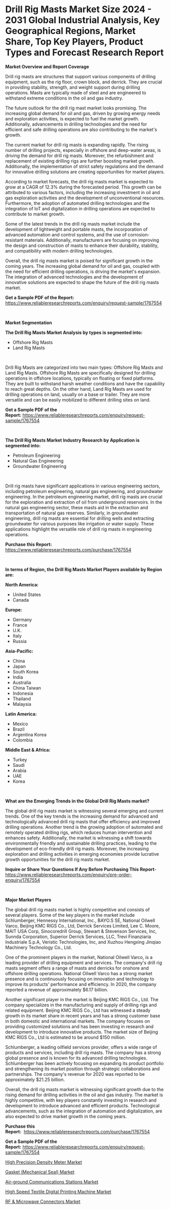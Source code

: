 <p><h1>Drill Rig Masts Market Size 2024 - 2031 Global Industrial Analysis, Key Geographical Regions, Market Share, Top Key Players, Product Types and Forecast Research Report</h1></p><p><strong>Market Overview and Report Coverage</strong></p>
<p><p>Drill rig masts are structures that support various components of drilling equipment, such as the rig floor, crown block, and derrick. They are crucial in providing stability, strength, and weight support during drilling operations. Masts are typically made of steel and are engineered to withstand extreme conditions in the oil and gas industry.</p><p>The future outlook for the drill rig mast market looks promising. The increasing global demand for oil and gas, driven by growing energy needs and exploration activities, is expected to fuel the market growth. Additionally, advancements in drilling technologies and the need for efficient and safe drilling operations are also contributing to the market's growth.</p><p>The current market for drill rig masts is expanding rapidly. The rising number of drilling projects, especially in offshore and deep-water areas, is driving the demand for drill rig masts. Moreover, the refurbishment and replacement of existing drilling rigs are further boosting market growth. Additionally, the implementation of strict safety regulations and the demand for innovative drilling solutions are creating opportunities for market players.</p><p>According to market forecasts, the drill rig masts market is expected to grow at a CAGR of 12.3% during the forecasted period. This growth can be attributed to various factors, including the increasing investment in oil and gas exploration activities and the development of unconventional resources. Furthermore, the adoption of automated drilling technologies and the integration of IoT and digitalization in drilling operations are expected to contribute to market growth.</p><p>Some of the latest trends in the drill rig masts market include the development of lightweight and portable masts, the incorporation of advanced automation and control systems, and the use of corrosion-resistant materials. Additionally, manufacturers are focusing on improving the design and construction of masts to enhance their durability, stability, and compatibility with modern drilling technologies.</p><p>Overall, the drill rig masts market is poised for significant growth in the coming years. The increasing global demand for oil and gas, coupled with the need for efficient drilling operations, is driving the market's expansion. The integration of advanced technologies and the development of innovative solutions are expected to shape the future of the drill rig masts market.</p></p>
<p><strong>Get a Sample PDF of the Report:</strong> <a href="https://www.reliableresearchreports.com/enquiry/request-sample/1767554">https://www.reliableresearchreports.com/enquiry/request-sample/1767554</a></p>
<p>&nbsp;</p>
<p><strong>Market Segmentation</strong></p>
<p><strong>The Drill Rig Masts Market Analysis by types is segmented into:</strong></p>
<p><ul><li>Offshore Rig Masts</li><li>Land Rig Masts</li></ul></p>
<p>&nbsp;</p>
<p><p>Drill Rig Masts are categorized into two main types: Offshore Rig Masts and Land Rig Masts. Offshore Rig Masts are specifically designed for drilling operations in offshore locations, typically on floating or fixed platforms. They are built to withstand harsh weather conditions and have the capability to reach great depths. On the other hand, Land Rig Masts are used for drilling operations on land, usually on a base or trailer. They are more versatile and can be easily mobilized to different drilling sites on land.</p></p>
<p><strong>Get a Sample PDF of the Report:</strong>&nbsp;<a href="https://www.reliableresearchreports.com/enquiry/request-sample/1767554">https://www.reliableresearchreports.com/enquiry/request-sample/1767554</a></p>
<p>&nbsp;</p>
<p><strong>The Drill Rig Masts Market Industry Research by Application is segmented into:</strong></p>
<p><ul><li>Petroleum Engineering</li><li>Natural Gas Engineering</li><li>Groundwater Engineering</li></ul></p>
<p>&nbsp;</p>
<p><p>Drill rig masts have significant applications in various engineering sectors, including petroleum engineering, natural gas engineering, and groundwater engineering. In the petroleum engineering market, drill rig masts are crucial for the exploration and extraction of oil from underground reservoirs. In the natural gas engineering sector, these masts aid in the extraction and transportation of natural gas reserves. Similarly, in groundwater engineering, drill rig masts are essential for drilling wells and extracting groundwater for various purposes like irrigation or water supply. These applications highlight the versatile role of drill rig masts in engineering operations.</p></p>
<p><strong>Purchase this Report:</strong>&nbsp; <a href="https://www.reliableresearchreports.com/purchase/1767554">https://www.reliableresearchreports.com/purchase/1767554</a></p>
<p>&nbsp;</p>
<p><strong>In terms of Region, the Drill Rig Masts Market Players available by Region are:</strong></p>
<p>
    <p> <strong> North America: </strong>
        <ul>
            <li>United States</li>
            <li>Canada</li>
        </ul>
        </p> 
    <p> <strong> Europe: </strong>
        <ul>
            <li>Germany</li>
            <li>France</li>
            <li>U.K.</li>
            <li>Italy</li>
            <li>Russia</li>
        </ul>
        </p> 
    <p> <strong> Asia-Pacific: </strong>
        <ul>
            <li>China</li>
            <li>Japan</li>
            <li>South Korea</li>
            <li>India</li>
            <li>Australia</li>
            <li>China Taiwan</li>
            <li>Indonesia</li>
            <li>Thailand</li>
            <li>Malaysia</li>
        </ul>
        </p> 
    <p> <strong> Latin America: </strong>
        <ul>
            <li>Mexico</li>
            <li>Brazil</li>
            <li>Argentina Korea</li>
            <li>Colombia</li>
        </ul>
        </p> 
    <p> <strong> Middle East & Africa: </strong>
        <ul>
            <li>Turkey</li>
            <li>Saudi</li>
            <li>Arabia</li>
            <li>UAE</li>
            <li>Korea</li>
        </ul>
    </p>
    </p>
<p>&nbsp;</p>
<p><strong>What are the Emerging Trends in the Global Drill Rig Masts market?</strong></p>
<p><p>The global drill rig masts market is witnessing several emerging and current trends. One of the key trends is the increasing demand for advanced and technologically advanced drill rig masts that offer efficiency and improved drilling operations. Another trend is the growing adoption of automated and remotely operated drilling rigs, which reduces human intervention and enhances safety. Additionally, the market is witnessing a shift towards environmentally friendly and sustainable drilling practices, leading to the development of eco-friendly drill rig masts. Moreover, the increasing exploration and drilling activities in emerging economies provide lucrative growth opportunities for the drill rig masts market.</p></p>
<p><strong>Inquire or Share Your Questions If Any Before Purchasing This Report</strong>- <a href="https://www.reliableresearchreports.com/enquiry/pre-order-enquiry/1767554">https://www.reliableresearchreports.com/enquiry/pre-order-enquiry/1767554</a></p>
<p>&nbsp;</p>
<p><strong>Major Market Players</strong></p>
<p><p>The global drill rig masts market is highly competitive and consists of several players. Some of the key players in the market include Schlumberger, Hennessy International, Inc., BAYO.S SE, National Oilwell Varco, Beijing KMC RIGS Co., Ltd, Derrick Services Limited, Lee C. Moore, MAIT USA Corp, Sinocoredrill Group, Stewart & Stevenson Services, Inc, Sunnda Corporation, Superior Derrick Services, LLC, Trevi Finanziaria Industriale S.p.A, Veristic Technologies, Inc, and Xuzhou Hengxing Jinqiao Machinery Technology Co., Ltd.</p><p>One of the prominent players in the market, National Oilwell Varco, is a leading provider of drilling equipment and services. The company's drill rig masts segment offers a range of masts and derricks for onshore and offshore drilling operations. National Oilwell Varco has a strong market presence and is continuously focusing on innovation and technology to improve its products' performance and efficiency. In 2020, the company reported a revenue of approximately $6.17 billion.</p><p>Another significant player in the market is Beijing KMC RIGS Co., Ltd. The company specializes in the manufacturing and supply of drilling rigs and related equipment. Beijing KMC RIGS Co., Ltd has witnessed a steady growth in its market share in recent years and has a strong customer base in both domestic and international markets. The company focuses on providing customized solutions and has been investing in research and development to introduce innovative products. The market size of Beijing KMC RIGS Co., Ltd is estimated to be around $150 million.</p><p>Schlumberger, a leading oilfield services provider, offers a wide range of products and services, including drill rig masts. The company has a strong global presence and is known for its advanced drilling technologies. Schlumberger has been actively focusing on expanding its product portfolio and strengthening its market position through strategic collaborations and partnerships. The company's revenue for 2020 was reported to be approximately $21.25 billion.</p><p>Overall, the drill rig masts market is witnessing significant growth due to the rising demand for drilling activities in the oil and gas industry. The market is highly competitive, with key players constantly investing in research and development to introduce advanced and efficient products. Technological advancements, such as the integration of automation and digitalization, are also expected to drive market growth in the coming years.</p></p>
<p><strong>Purchase this Report:</strong>&nbsp;&nbsp;<a href="https://www.reliableresearchreports.com/purchase/1767554">https://www.reliableresearchreports.com/purchase/1767554</a></p>
<p></p>
<p><strong>Get a Sample PDF of the Report:</strong>&nbsp;<a href="https://www.reliableresearchreports.com/enquiry/request-sample/1767554">https://www.reliableresearchreports.com/enquiry/request-sample/1767554</a></p>
<p><p><a href="https://github.com/joannesouthgate/Market-Research-Report-List-1/blob/main/high-precision-density-meter-market.md">High Precision Density Meter Market</a></p><p><a href="https://github.com/julyju69/Market-Research-Report-List-1/blob/main/gasket-mechanical-seal-market.md">Gasket (Mechanical Seal) Market</a></p><p><a href="https://github.com/markusgodoy/Market-Research-Report-List-1/blob/main/air-ground-communications-stations-market.md">Air-ground Communications Stations Market</a></p><p><a href="https://github.com/gaydyna/Market-Research-Report-List-2/blob/main/high-speed-textile-digital-printing-machine-market.md">High Speed Textile Digital Printing Machine Market</a></p><p><a href="https://github.com/amonskiyk/Market-Research-Report-List-2/blob/main/rf-microwave-connectors-market.md">RF & Microwave Connectors Market</a></p></p>